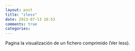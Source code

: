 ```yaml
---
layout: post
title: "zless"
date: 2013-07-13 16:53
comments: true
categories: 
---
```

Pagina la visualización de un fichero comprimido (Ver less).

